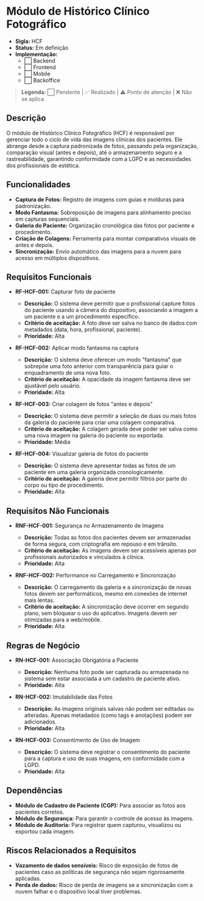 # Módulo de Histórico Clínico Fotográfico
- **Sigla:** HCF
- **Status:** Em definição
- **Implementação:**
  - ⬜ Backend
  - ⬜ Frontend
  - ⬜ Mobile
  - ⬜ Backoffice

> **Legenda:** ⬜ Pendente | ✅ Realizado | ⚠️ Ponto de atenção | ❌ Não se aplica

## Descrição
O módulo de Histórico Clínico Fotográfico (HCF) é responsável por gerenciar todo o ciclo de vida das imagens clínicas dos pacientes. Ele abrange desde a captura padronizada de fotos, passando pela organização, comparação visual (antes e depois), até o armazenamento seguro e a rastreabilidade, garantindo conformidade com a LGPD e as necessidades dos profissionais de estética.

## Funcionalidades
- **Captura de Fotos:** Registro de imagens com guias e molduras para padronização.
- **Modo Fantasma:** Sobreposição de imagens para alinhamento preciso em capturas sequenciais.
- **Galeria do Paciente:** Organização cronológica das fotos por paciente e procedimento.
- **Criação de Colagens:** Ferramenta para montar comparativos visuais de antes e depois.
- **Sincronização:** Envio automático das imagens para a nuvem para acesso em múltiplos dispositivos.

## Requisitos Funcionais

- **RF-HCF-001:** Capturar foto de paciente
  - **Descrição:** O sistema deve permitir que o profissional capture fotos do paciente usando a câmera do dispositivo, associando a imagem a um paciente e a um procedimento específico.
  - **Critério de aceitação:** A foto deve ser salva no banco de dados com metadados (data, hora, profissional, paciente).
  - **Prioridade:** Alta

- **RF-HCF-002:** Aplicar modo fantasma na captura
  - **Descrição:** O sistema deve oferecer um modo "fantasma" que sobrepõe uma foto anterior com transparência para guiar o enquadramento de uma nova foto.
  - **Critério de aceitação:** A opacidade da imagem fantasma deve ser ajustável pelo usuário.
  - **Prioridade:** Alta

- **RF-HCF-003:** Criar colagem de fotos "antes e depois"
  - **Descrição:** O sistema deve permitir a seleção de duas ou mais fotos da galeria do paciente para criar uma colagem comparativa.
  - **Critério de aceitação:** A colagem gerada deve poder ser salva como uma nova imagem na galeria do paciente ou exportada.
  - **Prioridade:** Média

- **RF-HCF-004:** Visualizar galeria de fotos do paciente
  - **Descrição:** O sistema deve apresentar todas as fotos de um paciente em uma galeria organizada cronologicamente.
  - **Critério de aceitação:** A galeria deve permitir filtros por parte do corpo ou tipo de procedimento.
  - **Prioridade:** Alta

## Requisitos Não Funcionais

- **RNF-HCF-001:** Segurança no Armazenamento de Imagens
  - **Descrição:** Todas as fotos dos pacientes devem ser armazenadas de forma segura, com criptografia em repouso e em trânsito.
  - **Critério de aceitação:** As imagens devem ser acessíveis apenas por profissionais autorizados e vinculados à clínica.
  - **Prioridade:** Alta

- **RNF-HCF-002:** Performance no Carregamento e Sincronização
  - **Descrição:** O carregamento da galeria e a sincronização de novas fotos devem ser performáticos, mesmo em conexões de internet mais lentas.
  - **Critério de aceitação:** A sincronização deve ocorrer em segundo plano, sem bloquear o uso do aplicativo. Imagens devem ser otimizadas para a web/mobile.
  - **Prioridade:** Alta

## Regras de Negócio

- **RN-HCF-001:** Associação Obrigatória a Paciente
  - **Descrição:** Nenhuma foto pode ser capturada ou armazenada no sistema sem estar associada a um cadastro de paciente ativo.
  - **Prioridade:** Alta

- **RN-HCF-002:** Imutabilidade das Fotos
  - **Descrição:** As imagens originais salvas não podem ser editadas ou alteradas. Apenas metadados (como tags e anotações) podem ser adicionados.
  - **Prioridade:** Alta

- **RN-HCF-003:** Consentimento de Uso de Imagem
  - **Descrição:** O sistema deve registrar o consentimento do paciente para a captura e uso de suas imagens, em conformidade com a LGPD.
  - **Prioridade:** Alta

## Dependências

- **Módulo de Cadastro de Paciente (CGP):** Para associar as fotos aos pacientes corretos.
- **Módulo de Segurança:** Para garantir o controle de acesso às imagens.
- **Módulo de Auditoria:** Para registrar quem capturou, visualizou ou exportou cada imagem.

## Riscos Relacionados a Requisitos

- **Vazamento de dados sensíveis:** Risco de exposição de fotos de pacientes caso as políticas de segurança não sejam rigorosamente aplicadas.
- **Perda de dados:** Risco de perda de imagens se a sincronização com a nuvem falhar e o dispositivo local tiver problemas.